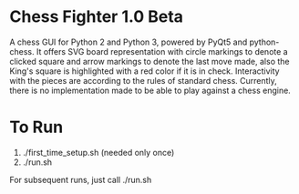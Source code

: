 # Chess Fighter 1.0 Beta
A chess GUI for Python 2 and Python 3, powered by PyQt5 and python-chess. It offers SVG board representation with circle markings to denote a clicked square and arrow markings to denote the last move made, also the King's square is highlighted with a red color if it is in check. Interactivity with the pieces are according to the rules of standard chess. Currently, there is no implementation made to be able to play against a chess engine.

# To Run
1. ./first_time_setup.sh (needed only once)
2. ./run.sh

For subsequent runs, just call ./run.sh
